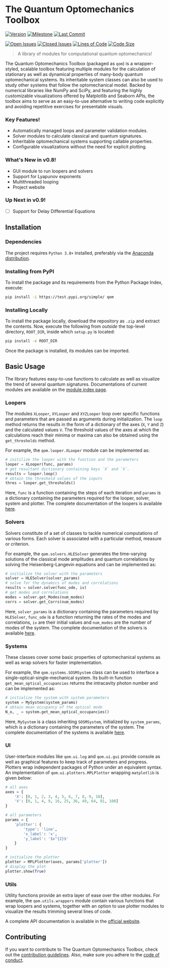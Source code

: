 # The Quantum Optomechanics Toolbox

[![Version](https://img.shields.io/badge/version-0.8.0-red?style=for-the-badge)](#)
[![Milestone](https://img.shields.io/github/milestones/progress/sampreet/qom/2?style=for-the-badge)](https://github.com/Sampreet/qom/milestones)
[![Last Commit](https://img.shields.io/github/last-commit/sampreet/qom?style=for-the-badge)](#)

[![Open Issues](https://img.shields.io/github/issues-raw/sampreet/qom?style=flat-square)](https://github.com/Sampreet/qom/issues?q=is%3Aopen+is%3Aissue)
[![Closed Issues](https://img.shields.io/github/issues-closed-raw/sampreet/qom?style=flat-square)](https://github.com/Sampreet/qom/issues?q=is%3Aissue+is%3Aclosed)
[![Lines of Code](https://img.shields.io/tokei/lines/github/sampreet/qom?style=flat-square)](#)
[![Code Size](https://img.shields.io/github/repo-size/sampreet/qom?style=flat-square)](#)

> A library of modules for computational quantum optomechanics!

The Quantum Optomechanics Toolbox (packaged as `qom`) is a wrapper-styled, scalable toolbox featuring multiple modules for the calculation of stationary as well as dynamical properties of many-body quantum optomechanical systems.
Its inheritable system classes can also be used to study other systems that follow the optomechanical model.
Backed by numerical libraries like NumPy and SciPy, and featuring the highly customizable visualizations offered by Matplotlib and Seaborn APIs, the toolbox aims to serve as an easy-to-use alternative to writing code explicitly and avoiding repetitive exercises for presentable visuals.

### Key Features!

* Automatically managed loops and parameter validation modules.
* Solver modules to calculate classical and quantum signatures.
* Inheritable optomechanical systems supporting callable properties.
* Configurable visualizations without the need for explicit plotting.

### What's New in v0.8!

- GUI module to run loopers and solvers
- Support for Lyapunov exponents
- Multithreaded looping
- Project website

### Up Next in v0.9!

- [ ] Support for Delay Differential Equations

## Installation

### Dependencies

The project requires `Python 3.8+` installed, preferably via the [Anaconda distribution](https://www.anaconda.com/products/individual).

### Installing from PyPI

To install the package and its requirements from the Python Package Index, execute: 

```bash
pip install -i https://test.pypi.org/simple/ qom
```

### Installing Locally

To install the package locally, download the repository as `.zip` and extract the contents.
Now, execute the following from *outside* the top-level directory, `ROOT_DIR`, inside which `setup.py` is located:

```bash
pip install -e ROOT_DIR
```

Once the package is installed, its modules can be imported.

## Basic Usage

The library features easy-to-use functions to calculate as well as visualize the trend of several quantum signatures.
Documentations of current modules are available on the [module index page](https://sampreet.github.io/qom/py-modindex.html).

### Loopers

The modules `XLooper`, `XYLooper` and `XYZLooper` loop over specific functions and parameters that are passed as arguments during initialization.
The `loop` method returns the results in the form of a dictionary of the axes (`X`, `Y` and `Z`) and the calculated values `V`.
The threshold values of the axes at which the calculations reach their minima or maxima can also be obtained using the `get_thresholds` method.

For example, the `qom.looper.XLooper` module can be implemented as:

```python
# initilize the looper with the function and the parameters
looper = XLooper(func, params)
# get resultant dictionary containing keys `X` and `V`.
results = looper.loop()
# obtain the threshold values of the inputs
thres = looper.get_thresholds()
```

Here, `func` is a function containing the steps of each iteration and `params` is a dictionary containing the parameters required for the looper, solver, system and plotter.
The complete documentation of the loopers is available [here](https://sampreet.github.io/qom/qom.loopers.html).

### Solvers

Solvers constitute of a set of classes to tackle numerical computations of various forms. 
Each solver is associated with a particular method, measure or criterion. 

For example, the `qom.solvers.HLESolver` generates the time-varying solutions of the classical mode amplitudes and quantum correlations by solving the Heisenberg-Langevin equations and can be implemented as:

```python
# initialize the solver with the parameters
solver = HLESolver(solver_params)
# solve for the dynamics of modes and correlations
results = solver.solve(func_ode, iv)
# get modes and correlations
modes = solver.get_Modes(num_modes)
corrs = solver.get_Corrs(num_modes)
```

Here, `solver_params` is a dictionary containing the parameters required by `HLESolver`, `func_ode` is a function returning the rates of the modes and correlations, `iv` are their initial values and `num_modes` are the number of modes of the system.
The complete documentation of the solvers is available [here](https://sampreet.github.io/qom/qom.solvers.html).


### Systems

These classes cover some basic properties of optomechanical systems as well as wrap solvers for faster implementation.

For example, the `qom.systems.SOSMSystem` class can be used to interface a single-optical-single-mechanical system. Its built-in function `get_mean_optical_occupancies` returns the intracavity photon number and can be implemented as:

```python
# initialize the system with system parameters
system = MySystem(system_params)
# obtain mean occupancy of the optical mode
N_o, _ = system.get_mean_optical_occupancies()
```

Here, `MySystem` is a class inheriting `SOSMSystem`, initialized by `system_params`, which is a dictionary containing the parameters of the system.
The complete documentation of the systems is available [here](https://sampreet.github.io/qom/qom.systems.html).

### UI

User-interface modules like `qom.ui.log` and `qom.ui.gui` provide console as well as graphical features to keep track of parameters and progress.
Plotters wrap independent packages of Python under an equivalent syntax. 
An implementation of `qom.ui.plotters.MPLPlotter` wrapping `matplotlib` is given below:

```python
# all axes
axes = {
    'X': [0, 1, 2, 3, 4, 5, 6, 7, 8, 9, 10],
    'V': [0, 1, 4, 9, 16, 25, 36, 49, 64, 81, 100]
}

# all parameters
params = {
    'plotter': {
        'type': 'line',
        'x_label': 'x',
        'y_label': '$x^{2}$'
    }
}

# initialize the plotter
plotter = MPLPlotter(axes, params['plotter'])
# display the plot
plotter.show(True)
```

### Utils

Utility functions provide an extra layer of ease over the other modules.
For example, the `qom.utils.wrappers` module contain various functions that wrap loopers and systems, together with an option to use plotter modules to visualize the results trimming several lines of code.

A complete API documentation is available in the [official website](https://sampreet.github.io/qom).

## Contributing

If you want to contribute to The Quantum Optomechanics Toolbox, check out the [contribution guidelines](./CONTRIBUTING.md).
Also, make sure you adhere to the [code of conduct](./CODE_OF_CONDUCT.md).